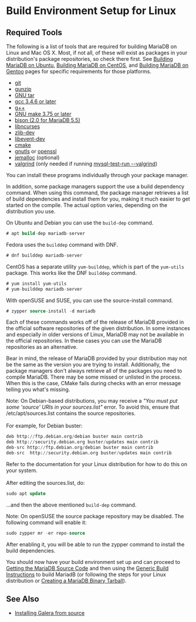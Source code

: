 # Build Environment Setup for Linux

## Required Tools

The following is a list of tools that are required for building MariaDB on Linux and Mac OS X. Most, if not all, of these will exist as packages in your distribution's package repositories, so check there first. See [Building MariaDB on Ubuntu](/mariadb-administration/getting-installing-and-upgrading-mariadb/compiling-mariadb-from-source/building-mariadb-on-ubuntu/), [Building MariaDB on CentOS](/kb/en/building-mariadb-on-centos/), and [Building MariaDB on Gentoo](/kb/en/building-mariadb-on-gentoo/) pages for specific requirements for those platforms.

- [git](https://git-scm.com/)
- [gunzip](http://www.gzip.org/)
- [GNU tar](http://www.gnu.org/software/tar/)
- [gcc 3.4.6 or later](http://gcc.gnu.org/)
- [g++](http://gcc.gnu.org/)
- [GNU make 3.75 or later](http://www.gnu.org/software/make/)
- [bison (2.0 for MariaDB 5.5)](http://www.gnu.org/software/bison/)
- [libncurses](http://www.gnu.org/software/ncurses/)
- [zlib-dev](http://www.zlib.net/)
- [libevent-dev](http://libevent.org)
- [cmake](http://www.cmake.org)
- [gnutls](http://www.gnutls.org) or [openssl](http://www.openssl.org)
- [jemalloc](http://www.canonware.com/jemalloc) (optional)
- [valgrind](http://www.valgrind.org/) (only needed if running [mysql-test-run --valgrind](/kb/en/mysql-test-runpl-options/#options-for-valgrind))

You can install these programs individually through your package manager.

In addition, some package managers support the use a build dependency command.  When using this command, the package manager retrieves a list of build dependencies and install them for you, making it much easier to get started on the compile.  The actual option varies, depending on the distribution you use.

On Ubuntu and Debian you can use the `build-dep` command.

```sql
# apt build-dep mariadb-server
```

Fedora uses the `builddep` command with DNF.

```sql
# dnf builddep mariadb-server
```

CentOS has a separate utility `yum-builddep`, which is part of the `yum-utils` package.  This works like the DNF `builddep` command.

```sql
# yum install yum-utils
# yum-builddep mariadb-server
```

With openSUSE and SUSE, you can use the source-install command.

```sql
# zypper source-install -d mariadb
```

Each of these commands works off of the release of MariaDB provided in the official software repositories of the given distribution.  In some instances and especially in older versions of Linux, MariaDB may not be available in the official repositories.  In these cases you can use the MariaDB repositories as an alternative.

Bear in mind, the release of MariaDB provided by your distribution may not be the same as the version you are trying to install.  Additionally, the package managers don't always retrieve all of the packages you need to compile MariaDB.  There may be some missed or unlisted in the process.  When this is the case, CMake fails during checks with an error message telling you what's missing.

Note: On Debian-based distributions, you may receive a <em>"You must put some 'source' URIs in your sources.list"</em> error. To avoid this, ensure that /etc/apt/sources.list contains the source repositories.<br>
<br>
For example, for Debian buster:

```sql
deb http://ftp.debian.org/debian buster main contrib
deb http://security.debian.org buster/updates main contrib
deb-src http://ftp.debian.org/debian buster main contrib
deb-src  http://security.debian.org buster/updates main contrib
```

Refer to the documentation for your Linux distribution for how to do this on your system.<br>
<br>
After editing the sources.list, do:

```sql
sudo apt update
```

...and then the above mentioned `build-dep` command.

Note: On openSUSE the source package repository may be disabled. The following command will enable it:

```sql
sudo zypper mr -er repo-source
```

After enabling it, you will be able to run the zypper command to install the build dependencies.

You should now have your build environment set up and can proceed to [Getting the MariaDB Source Code](/kb/en/Getting_the_MariaDB_Source_Code/) and then using the [Generic Build Instructions](/mariadb-administration/getting-installing-and-upgrading-mariadb/compiling-mariadb-from-source/generic-build-instructions/) to build MariadB (or following the steps for your Linux distribution or [Creating a MariaDB Binary Tarball](/mariadb-administration/getting-installing-and-upgrading-mariadb/compiling-mariadb-from-source/creating-the-mariadb-binary-tarball/)).

## See Also

- [Installing Galera from source](/kb/en/installating-galera-from-source/)